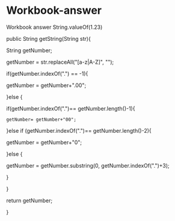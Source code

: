 # Workbook-answer
Workbook answer
String.valueOf(1.23)

public String getString(String str){

 String getNumber;

 getNumber = str.replaceAll("[a-z|A-Z]", "");

 if(getNumber.indexOf(".") == -1){

  getNumber = getNumber+".00";

  }else {

  if(getNumber.indexOf(".")== getNumber.length()-1){

    getNumber= getNumber+"00";

   }else if (getNumber.indexOf(".")== getNumber.length()-2){

   getNumber = getNumber+"0";

   }else {

   getNumber = getNumber.substring(0, getNumber.indexOf(".")+3);

   }

  }

 return getNumber;

 } 
